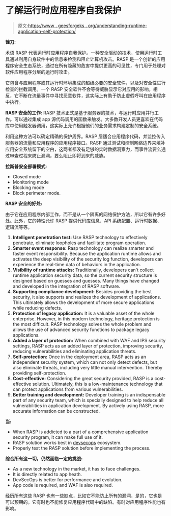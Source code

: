 # 了解运行时应用程序自我保护

> 原文:[https://www . geesforgeks . org/understanding-runtime-application-self-protection/](https://www.geeksforgeeks.org/understanding-runtime-application-self-protection/)

**锉刀:**

术语 RASP 代表运行时应用程序自我保护。一种安全驱动的技术，使用运行时工具通过利用自身软件中的信息来检测和阻止计算机攻击。RASP 是一个创新的应用程序安全生态系统，通过在所有隐藏的危害中提供更高的可见性，专门用于处理对软件应用程序分层的运行时攻击。

它包含与应用程序或其运行时环境集成的超级必要的安全软件，以及对安全性进行检查的拦截调用。一个 RASP 安全软件不会等待威胁显示它对应用的影响。相反，它不断在流量事件中寻找恶意软件，这实际上有助于防止虚假呼叫在应用程序中执行。

**RASP 安全的工作:** RASP 技术正式是基于服务器的技术，与运行时应用并行工作。可以通过集成 app 源代码调用的函数来触发。大多数开发人员更喜欢在代码库中使用触发器调用，这实际上允许根据他们的业务需求构建定制的安全系统。

利用这种方法可以确定精确的保护周界。RASP 层适合应用程序代码，并监控传入服务器的流量和应用程序的应用程序接口。RASP 通过测试和控制网络边界来填补应用安全系统留下的空白，这两者都没有足够的实时数据洞察力，而事件流要么通过审查过程来防止漏洞，要么阻止即将到来的威胁。

**拉斯普安全部署模式:**

*   Closed mode
*   Monitoring mode
*   Blocking mode
*   Block perimeter mode.

**RASP 安全的好处:**

由于它在应用程序内部工作，而不是从一个隔离的网络保护方法，所以它有许多好处。此外，它的特性允许 RASP 提供代码库信息、API 系统配置、运行时数据、逻辑流等等。

1.  **Intelligent penetration test:** Use RASP technology to effectively penetrate, eliminate loopholes and facilitate program operation.
2.  **Smarter event response:** Rasp technology can realize smarter and faster event responsibility. Because the application runtime allows and activates the deep visibility of the security log function, developers can experience the real-time data of behaviors in the application.
3.  **Visibility of runtime attacks:** Traditionally, developers can't collect runtime application security data, so the current security structure is designed based on guesses and guesses. Many things have changed and developed in the integration of RASP software.
4.  **Supporting compliance development:** Besides providing the best security, it also supports and realizes the development of applications. This ultimately allows the development of more secure applications while reducing defects.
5.  **Protection of legacy application:** It is a valuable asset of the whole enterprise. However, in this modern technology, heritage protection is the most difficult. RASP technology solves the whole problem and allows the use of advanced security functions to package legacy applications.
6.  **Added a layer of protection:** When combined with WAF and IPS security settings, RASP acts as an added layer of protection, improving security, reducing vulnerabilities and eliminating application threats.
7.  **Self-protection:** Once in the deployment area, RASP acts as an independent security system, which can not only detect defects, but also eliminate threats, including very little manual intervention. Thereby providing self-protection.
8.  **Cost-effective:** Considering the great security provided, RASP is a cost-effective solution. Ultimately, this is a low-maintenance technology that can protect applications from various vulnerabilities.
9.  **Better training and development:** Developer training is an indispensable part of any security team, which is specially designed to help reduce all vulnerabilities in application development. By actively using RASP, more accurate information can be constructed.

**当:**

*   When RASP is addicted to a part of a comprehensive application security program, it can make full use of it.
*   RASP solution works best in [devsecops](https://www.geeksforgeeks.org/development-security-and-operations-devsecops-engineer/) ecosystem.
*   Properly test the RASP solution before implementing the process.

**综合所有这一切，仍然面临一定的挑战:**

*   As a new technology in the market, it has to face challenges.
*   It is directly related to app heath.
*   DevSecOps is better for performance and evolution.
*   App code is required, and WAF is also required.

经历所有这些 RASP 也有一些缺点，比如它不能防止所有的漏洞，是的，它也是可以预期的。它有时也不能修复应用程序代码中的缺陷。有时对应用程序性能也有影响。